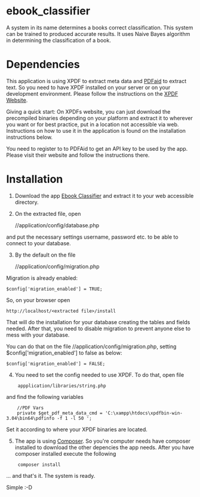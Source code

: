 # ebook_classifier

A system in its name determines a books correct classification. This system can be trained to produced accurate results. It uses
Naive Bayes algorithm in determining the classification of a book.


# Dependencies

This application is using XPDF to extract meta data and <a href="http://www.pdfaid.com/">PDFaid</a> to extract text. So you need to have XPDF installed on your server or on your development environment. Please follow the instructions on the <a href="http://www.foolabs.com/xpdf/download.html">XPDF Website</a>.

Giving a quick start: On XPDFs website, you can just download the precompiled binaries depending on your platform and extract it to wherever you want or for best practice, put in a location not accessible via web. Instructions on how to use it in the application is found on the installation instructions below.

You need to register to to PDFAid to get an API key to be used by the app. Please visit their website and follow the instructions there.


# Installation

1) Download the app <a href="https://github.com/ipabz/ebook_classifier/archive/master.zip">Ebook Classifier</a> and extract it
to your web accessible directory.

2) On the extracted file, open

    /<extracted files>/application/config/database.php

and put the necessary settings username, password etc. to be able to connect to your database.

3) By the default on the file

    /<extracted files>/application/config/migration.php

Migration is already enabled:

    $config['migration_enabled'] = TRUE;

So, on your browser open

    http://localhost/<extracted file>/install

That will do the installation for your database creating the tables and fields needed. After that, you need to disable
migration to prevent anyone else to mess with your database.

You can do that on the file /<extracted files>/application/config/migration.php, setting $config['migration_enabled'] to false
as below:

    $config['migration_enabled'] = FALSE;

4) You need to set the config needed to use XPDF. To do that, open file

        appplication/libraries/string.php

and find the following variables

        //PDF Vars
        private $get_pdf_meta_data_cmd = 'C:\xampp\htdocs\xpdfbin-win-3.04\bin64\pdfinfo -f 1 -l 50 ';

Set it according to where your XPDF binaries are located.

5) The app is using <a href="https://getcomposer.org/">Composer</a>. So you're computer needs have composer installed to download the other depencies the app needs. After you have composer installed execute the following

        composer install


... and that's it. The system is ready.

Simple :-D
